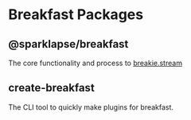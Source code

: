 # Breakfast Packages

## @sparklapse/breakfast

The core functionality and process to [breakie.stream](https://breakie.stream)

## create-breakfast

The CLI tool to quickly make plugins for breakfast.

